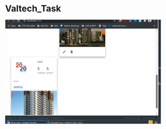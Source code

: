 # Valtech_Task

![SAMPLE_OUTPUT](https://github.com/Kasi1294/Valtech_Task/blob/develop/frontend/SAMPLE_OUTPUT.gif)
